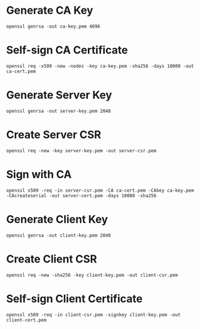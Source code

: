 # Generate CA Key

```
openssl genrsa -out ca-key.pem 4096
```

# Self-sign CA Certificate

```
openssl req -x509 -new -nodes -key ca-key.pem -sha256 -days 10000 -out ca-cert.pem
```

# Generate Server Key

```
openssl genrsa -out server-key.pem 2048
```

# Create Server CSR

```
openssl req -new -key server-key.pem -out server-csr.pem
```

# Sign with CA

```
openssl x509 -req -in server-csr.pem -CA ca-cert.pem -CAkey ca-key.pem -CAcreateserial -out server-cert.pem -days 10000 -sha256
```

# Generate Client Key

```
openssl genrsa -out client-key.pem 2048
```

# Create Client CSR

```
openssl req -new -sha256 -key client-key.pem -out client-csr.pem
```

# Self-sign Client Certificate

```
openssl x509 -req -in client-csr.pem -signkey client-key.pem -out client-cert.pem
```
